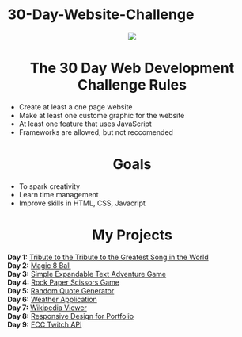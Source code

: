 # 30-Day-Website-Challenge
<p align="center">
  <img src="https://b6aa2g.bn1302.livefilestore.com/y3mJypTHeuNGawwCYDbPvAngvuUmd5WFHq7NOEhskphhQ7ZR73We5_cuaDG88MSG09nOqnQvciqu1Iy99B9t8zspTLpMaf_zeBYyLfljWSCAdQ4PjSPtyPilTiyhBdLu753-EAd7z4sFU3QqrjISyZZMUIHQrP2P134fp2N_ORT_Tk?width=900&height=300&cropmode=none">
</p>

<h1 align="center">The 30 Day Web Development Challenge Rules</h1>

- Create at least a one page website
- Make at least one custome graphic for the website
- At least one feature that uses JavaScript
- Frameworks are allowed, but not reccomended


<h1 align="center">Goals</h1>

- To spark creativity
- Learn time management
- Improve skills in HTML, CSS, Javacript

<h1 align="center">My Projects</h1>

   **Day 1:** [Tribute to the Tribute to the Greatest Song in the World](https://codepen.io/Karrotts/full/xRRdNB)<br>
   **Day 2:** [Magic 8 Ball](https://codepen.io/Karrotts/full/BQpyBr/)<br>
   **Day 3:** [Simple Expandable Text Adventure Game](http://codepen.io/Karrotts/full/VmPxBM/)<br>
   **Day 4:** [Rock Paper Scissors Game](http://codepen.io/Karrotts/full/eBveoQ/)<br>
   **Day 5:** [Random Quote Generator](http://codepen.io/Karrotts/full/JbNGxX/)<br>
   **Day 6:** [Weather Application](http://codepen.io/Karrotts/full/VmbKxm/)<br>
   **Day 7:** [Wikipedia Viewer](http://codepen.io/Karrotts/full/BQReWO/)<br>
   **Day 8:** [Responsive Design for Portfolio](https://karrotts.github.io)<br>
   **Day 9:** [FCC Twitch API](http://codepen.io/Karrotts/full/KNvXmr/)<br> 
